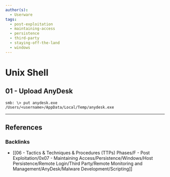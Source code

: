 ```yaml
---
author(s):
  - Userware
tags:
  - post-exploitation
  - maintaining-access
  - persistence
  - third-party
  - staying-off-the-land
  - windows
---
```

# Unix Shell

## 01 - Upload AnyDesk

```
smb: \> put anydesk.exe /Users/<username>/AppData/Local/Temp/anydesk.exe
```

---
## References

### Backlinks

- [[06 - Tactics & Techniques & Procedures (TTPs) Phases/F - Post Exploitation/0x07 - Maintaining Access/Persistence/Windows/Host Persistence/Remote Login/Third Party/Remote Monitoring and Management/AnyDesk/Malware Development/Scripting]]